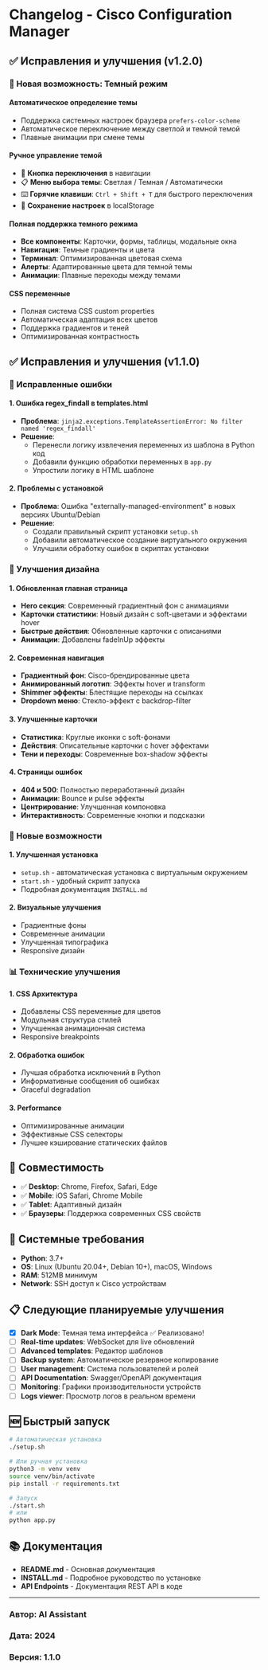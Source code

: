 # Changelog - Cisco Configuration Manager

## ✅ Исправления и улучшения (v1.2.0)

### 🌙 Новая возможность: Темный режим

#### **Автоматическое определение темы**
- Поддержка системных настроек браузера `prefers-color-scheme`
- Автоматическое переключение между светлой и темной темой
- Плавные анимации при смене темы

#### **Ручное управление темой**
- 🔘 **Кнопка переключения** в навигации
- 📋 **Меню выбора темы**: Светлая / Темная / Автоматически
- ⌨️ **Горячие клавиши**: `Ctrl + Shift + T` для быстрого переключения
- 💾 **Сохранение настроек** в localStorage

#### **Полная поддержка темного режима**
- **Все компоненты**: Карточки, формы, таблицы, модальные окна
- **Навигация**: Темные градиенты и цвета
- **Терминал**: Оптимизированная цветовая схема
- **Алерты**: Адаптированные цвета для темной темы
- **Анимации**: Плавные переходы между темами

#### **CSS переменные**
- Полная система CSS custom properties
- Автоматическая адаптация всех цветов
- Поддержка градиентов и теней
- Оптимизированная контрастность

## ✅ Исправления и улучшения (v1.1.0)

### 🐛 Исправленные ошибки

#### 1. **Ошибка regex_findall в templates.html**
- **Проблема**: `jinja2.exceptions.TemplateAssertionError: No filter named 'regex_findall'`
- **Решение**: 
  - Перенесли логику извлечения переменных из шаблона в Python код
  - Добавили функцию обработки переменных в `app.py`
  - Упростили логику в HTML шаблоне

#### 2. **Проблемы с установкой**
- **Проблема**: Ошибка "externally-managed-environment" в новых версиях Ubuntu/Debian
- **Решение**:
  - Создали правильный скрипт установки `setup.sh`
  - Добавили автоматическое создание виртуального окружения
  - Улучшили обработку ошибок в скриптах установки

### 🎨 Улучшения дизайна

#### 1. **Обновленная главная страница**
- **Hero секция**: Современный градиентный фон с анимациями
- **Карточки статистики**: Новый дизайн с soft-цветами и эффектами hover
- **Быстрые действия**: Обновленные карточки с описаниями
- **Анимации**: Добавлены fadeInUp эффекты

#### 2. **Современная навигация**
- **Градиентный фон**: Cisco-брендированные цвета
- **Анимированный логотип**: Эффекты hover и transform
- **Shimmer эффекты**: Блестящие переходы на ссылках
- **Dropdown меню**: Стекло-эффект с backdrop-filter

#### 3. **Улучшенные карточки**
- **Статистика**: Круглые иконки с soft-фонами
- **Действия**: Описательные карточки с hover эффектами
- **Тени и переходы**: Современные box-shadow эффекты

#### 4. **Страницы ошибок**
- **404 и 500**: Полностью переработанный дизайн
- **Анимации**: Bounce и pulse эффекты
- **Центрирование**: Улучшенная компоновка
- **Интерактивность**: Современные кнопки и подсказки

### 🚀 Новые возможности

#### 1. **Улучшенная установка**
- `setup.sh` - автоматическая установка с виртуальным окружением
- `start.sh` - удобный скрипт запуска
- Подробная документация `INSTALL.md`

#### 2. **Визуальные улучшения**
- Градиентные фоны
- Современные анимации
- Улучшенная типографика
- Responsive дизайн

### 📊 Технические улучшения

#### 1. **CSS Архитектура**
- Добавлены CSS переменные для цветов
- Модульная структура стилей
- Улучшенная анимационная система
- Responsive breakpoints

#### 2. **Обработка ошибок**
- Лучшая обработка исключений в Python
- Информативные сообщения об ошибках
- Graceful degradation

#### 3. **Performance**
- Оптимизированные анимации
- Эффективные CSS селекторы
- Лучшее кэширование статических файлов

## 📱 Совместимость

- ✅ **Desktop**: Chrome, Firefox, Safari, Edge
- ✅ **Mobile**: iOS Safari, Chrome Mobile
- ✅ **Tablet**: Адаптивный дизайн
- ✅ **Браузеры**: Поддержка современных CSS свойств

## 🔧 Системные требования

- **Python**: 3.7+
- **OS**: Linux (Ubuntu 20.04+, Debian 10+), macOS, Windows
- **RAM**: 512MB минимум
- **Network**: SSH доступ к Cisco устройствам

## 📋 Следующие планируемые улучшения

- [x] **Dark Mode**: Темная тема интерфейса ✅ Реализовано!
- [ ] **Real-time updates**: WebSocket для live обновлений
- [ ] **Advanced templates**: Редактор шаблонов
- [ ] **Backup system**: Автоматическое резервное копирование
- [ ] **User management**: Система пользователей и ролей
- [ ] **API Documentation**: Swagger/OpenAPI документация
- [ ] **Monitoring**: Графики производительности устройств
- [ ] **Logs viewer**: Просмотр логов в реальном времени

## 🆕 Быстрый запуск

```bash
# Автоматическая установка
./setup.sh

# Или ручная установка
python3 -m venv venv
source venv/bin/activate
pip install -r requirements.txt

# Запуск
./start.sh
# или
python app.py
```

## 📚 Документация

- **README.md** - Основная документация
- **INSTALL.md** - Подробное руководство по установке
- **API Endpoints** - Документация REST API в коде

---

### Автор: AI Assistant
### Дата: 2024
### Версия: 1.1.0
